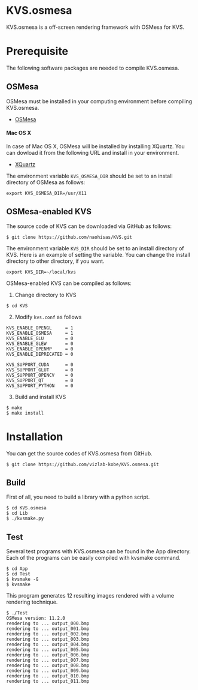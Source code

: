 KVS.osmesa
===
KVS.osmesa is a off-screen rendering framework with OSMesa for KVS.

# Prerequisite
The following software packages are needed to compile KVS.osmesa.

## OSMesa
OSMesa must be installed in your computing environment before compiling KVS.osmesa.

- [OSMesa](https://www.mesa3d.org/osmesa.html)

#### Mac OS X
In case of Mac OS X, OSMesa will be installed by installing XQuartz. You can dowload it from the following URL and install in your environment.

- [XQuartz](https://www.xquartz.org)

The environment variable ```KVS_OSMESA_DIR``` should be set to an install directory of OSMesa as follows:

```
export KVS_OSMESA_DIR=/usr/X11
```

## OSMesa-enabled KVS
The source code of KVS can be downloaded via GitHub as follows:

```
$ git clone https://github.com/naohisas/KVS.git
```

The environment variable ```KVS_DIR``` should be set to an install directory of KVS. Here is an example of setting the variable. You can change the install directory to other directory, if you want.

```
export KVS_DIR=~/local/kvs
```

OSMesa-enabled KVS can be compiled as follows:

1. Change directory to KVS
```
$ cd KVS
```

2. Modify ```kvs.conf``` as follows
```
KVS_ENABLE_OPENGL     = 1
KVS_ENABLE_OSMESA     = 1
KVS_ENABLE_GLU        = 0
KVS_ENABLE_GLEW       = 0
KVS_ENABLE_OPENMP     = 0
KVS_ENABLE_DEPRECATED = 0

KVS_SUPPORT_CUDA      = 0
KVS_SUPPORT_GLUT      = 0
KVS_SUPPORT_OPENCV    = 0
KVS_SUPPORT_QT        = 0
KVS_SUPPORT_PYTHON    = 0
```

3. Build and install KVS
```
$ make
$ make install
```

# Installation
You can get the source codes of KVS.osmesa from GitHub.
```
$ git clone https://github.com/vizlab-kobe/KVS.osmesa.git
```

## Build
First of all, you need to build a library with a python script.
```
$ cd KVS.osmesa
$ cd Lib
$ ./kvsmake.py
```

## Test
Several test programs with KVS.osmesa can be found in the App directory. Each of the programs can be easily compiled with kvsmake command.
```
$ cd App
$ cd Test
$ kvsmake -G
$ kvsmake
```

This program generates 12 resulting images rendered with a volume rendering technique.
```
$ ./Test
OSMesa version: 11.2.0
rendering to ... output_000.bmp
rendering to ... output_001.bmp
rendering to ... output_002.bmp
rendering to ... output_003.bmp
rendering to ... output_004.bmp
rendering to ... output_005.bmp
rendering to ... output_006.bmp
rendering to ... output_007.bmp
rendering to ... output_008.bmp
rendering to ... output_009.bmp
rendering to ... output_010.bmp
rendering to ... output_011.bmp
```
